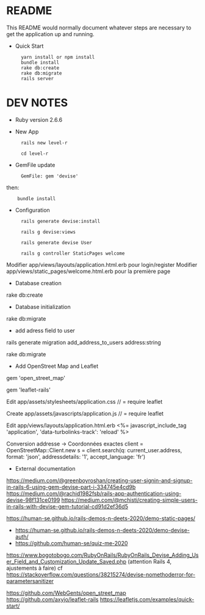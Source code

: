 # README

This README would normally document whatever steps are necessary to get the
application up and running.

* Quick Start

        yarn install or npm install
        bundle install
        rake db:create
        rake db:migrate   
        rails server

# DEV NOTES

* Ruby version
2.6.6

* New App

		rails new level-r 

		cd level-r


* GemFile update

		GemFile: gem 'devise'


then: 

		bundle install

* Configuration

		rails generate devise:install

		rails g devise:views

		rails generate devise User

		rails g controller StaticPages welcome

 
Modifier app/views/layouts/application.html.erb pour login/register
Modifier app/views/static_pages/welcome.html.erb pour la première page

* Database creation

rake db:create

* Database initialization

rake db:migrate



* add adress field to user

rails generate migration add_address_to_users address:string

rake db:migrate


* Add OpenStreet Map and Leaflet 

gem 'open_street_map'

gem 'leaflet-rails'

Edit app/assets/stylesheets/application.css
	// = require leaflet
	
Create app/assets/javascripts/application.js
	// = require leaflet

Edit app/views/layouts/application.html.erb
	<%= javascript_include_tag 'application', 'data-turbolinks-track': 'reload' %>

Conversion addresse -> Coordonnées exactes
    client = OpenStreetMap::Client.new
    s = client.search(q: current_user.address, format: 'json', addressdetails: '1', accept_language: 'fr')



* External documentation

https://medium.com/@greenboyroshan/creating-user-signin-and-signup-in-rails-6-using-gem-devise-part-i-334745e4cd9b
https://medium.com/@rachid1982fsb/rails-app-authentication-using-devise-98f131ce0199
https://medium.com/@mchisti/creating-simple-users-in-rails-with-devise-gem-tutorial-cd91d2ef36d5

https://human-se.github.io/rails-demos-n-deets-2020/demo-static-pages/
+ https://human-se.github.io/rails-demos-n-deets-2020/demo-devise-auth/
+ https://github.com/human-se/quiz-me-2020

https://www.bogotobogo.com/RubyOnRails/RubyOnRails_Devise_Adding_User_Field_and_Customization_Update_Saved.php (attention Rails 4, ajustements à faire)
cf https://stackoverflow.com/questions/38215274/devise-nomethoderror-for-parametersanitizer

https://github.com/WebGents/open_street_map
https://github.com/axyjo/leaflet-rails
https://leafletjs.com/examples/quick-start/


